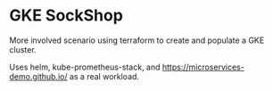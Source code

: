 # GKE SockShop

More involved scenario using terraform to create and populate a GKE cluster.

Uses helm, kube-prometheus-stack, and https://microservices-demo.github.io/ as a real workload.

